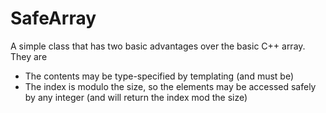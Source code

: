 # SafeArray 

A simple class that has two basic advantages over the basic C++ array. They are 
+ The contents may be type-specified by templating (and must be)
+ The index is modulo the size, so the elements may be accessed safely by any integer (and will return the index mod the size)

